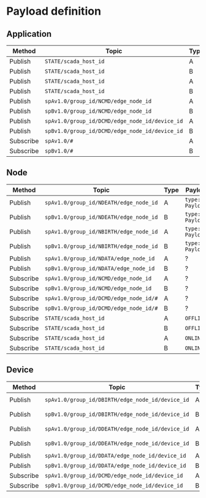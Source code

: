 # Payload definition

## Application

|Method|Topic|Type|Payload|
|-|-|-|-|
|Publish|`STATE/scada_host_id`|A|`OFFLINE`|
|Publish|`STATE/scada_host_id`|B|`OFFLINE`|
|Publish|`STATE/scada_host_id`|A|`ONLINE`|
|Publish|`STATE/scada_host_id`|B|`ONLINE`|
|Publish|`spAv1.0/group_id/NCMD/edge_node_id`|A|?|
|Publish|`spBv1.0/group_id/NCMD/edge_node_id`|B|?|
|Publish|`spAv1.0/group_id/DCMD/edge_node_id/device_id`|A|?|
|Publish|`spBv1.0/group_id/DCMD/edge_node_id/device_id`|B|?|
|Subscribe|`spAv1.0/#`|A|-|
|Subscribe|`spBv1.0/#`|B|-|

## Node

|Method|Topic|Type|Payload|
|-|-|-|-|
|Publish|`spAv1.0/group_id/NDEATH/edge_node_id`|A|`type: PayloadA`|
|Publish|`spBv1.0/group_id/NDEATH/edge_node_id`|B|`type: PayloadB`|
|Publish|`spAv1.0/group_id/NBIRTH/edge_node_id`|A|`type: PayloadA`|
|Publish|`spBv1.0/group_id/NBIRTH/edge_node_id`|B|`type: PayloadB`|
|Publish|`spAv1.0/group_id/NDATA/edge_node_id`|A|?|
|Publish|`spBv1.0/group_id/NDATA/edge_node_id`|B|?|
|Subscribe|`spAv1.0/group_id/NCMD/edge_node_id`|A|?|
|Subscribe|`spBv1.0/group_id/NCMD/edge_node_id`|B|?|
|Subscribe|`spAv1.0/group_id/DCMD/edge_node_id/#`|A|?|
|Subscribe|`spBv1.0/group_id/DCMD/edge_node_id/#`|B|?|
|Subscribe|`STATE/scada_host_id`|A|`OFFLINE`|
|Subscribe|`STATE/scada_host_id`|B|`OFFLINE`|
|Subscribe|`STATE/scada_host_id`|A|`ONLINE`|
|Subscribe|`STATE/scada_host_id`|B|`ONLINE`|

## Device

|Method|Topic|Type|Payload|
|-|-|-|-|
|Publish|`spAv1.0/group_id/DBIRTH/edge_node_id/device_id`|A|`type: PayloadA`|
|Publish|`spBv1.0/group_id/DBIRTH/edge_node_id/device_id`|B|`type: PayloadB`|
|Publish|`spAv1.0/group_id/DDEATH/edge_node_id/device_id`|A|`type: PayloadA`|
|Publish|`spBv1.0/group_id/DDEATH/edge_node_id/device_id`|B|`type: PayloadB`|
|Publish|`spAv1.0/group_id/DDATA/edge_node_id/device_id`|A|?|
|Publish|`spBv1.0/group_id/DDATA/edge_node_id/device_id`|B|?|
|Subscribe|`spAv1.0/group_id/DCMD/edge_node_id/device_id`|A|?|
|Subscribe|`spBv1.0/group_id/DCMD/edge_node_id/device_id`|B|?|